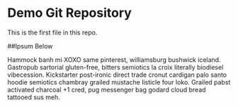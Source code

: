 # Demo Git Repository

This is the first file in this repo.

##Ipsum Below

Hammock banh mi XOXO same pinterest, williamsburg bushwick iceland. Gastropub sartorial gluten-free, bitters semiotics la croix literally biodiesel vibecession. Kickstarter post-ironic direct trade cronut cardigan palo santo hoodie semiotics chambray grailed mustache listicle four loko. Grailed pabst activated charcoal +1 cred, pug messenger bag godard cloud bread tattooed sus meh.